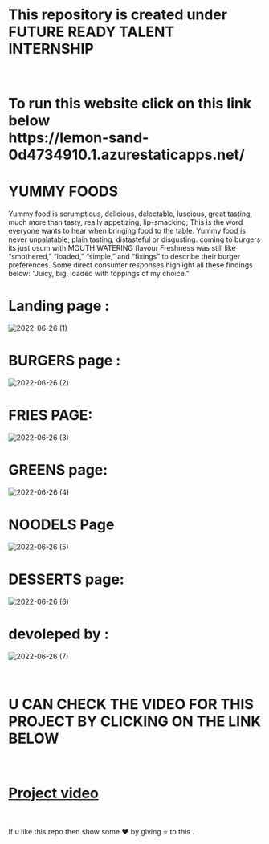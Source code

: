 # This repository is created under  FUTURE READY TALENT INTERNSHIP 
<br>
<h1>
To run this website  click on this link below <br>
https://lemon-sand-0d4734910.1.azurestaticapps.net/
</h1>

#  YUMMY FOODS

Yummy food is scrumptious, delicious, delectable, luscious, great tasting, much more than tasty, really appetizing, lip-smacking; This is the word everyone wants to hear when bringing food to the table. Yummy food is never unpalatable, plain tasting, distasteful or disgusting.
coming to burgers its just osum with MOUTH WATERING flavour Freshness was still like “smothered,” “loaded,” “simple,” and “fixings” to describe their burger preferences. Some direct consumer responses highlight all these findings below: "Juicy, big, loaded with toppings of my choice."




# Landing page : 



![2022-06-26 (1)](https://user-images.githubusercontent.com/106302575/175818649-807c4cce-433e-416e-aa38-c803e15f96a4.png)

# BURGERS page :



![2022-06-26 (2)](https://user-images.githubusercontent.com/106302575/175818865-4e720155-9ef1-47d5-87c2-e4bd36faf01e.png)


# FRIES PAGE:

![2022-06-26 (3)](https://user-images.githubusercontent.com/106302575/175819579-a5f9f93e-4ed6-4726-878e-5e77d1a72fcb.png)


# GREENS page:

![2022-06-26 (4)](https://user-images.githubusercontent.com/106302575/175819649-d5aedd77-8728-4723-a88b-4045864b0cfb.png)


# NOODELS Page 

![2022-06-26 (5)](https://user-images.githubusercontent.com/106302575/175819700-16702598-ba43-45a4-b425-1133351a64bd.png)

# DESSERTS page:

![2022-06-26 (6)](https://user-images.githubusercontent.com/106302575/175819836-2deeba8b-874f-4012-83c8-a209a48de632.png)


# devoleped by :

![2022-06-26 (7)](https://user-images.githubusercontent.com/106302575/175819965-c9c76f8e-d1f9-4bbf-9bbb-a514f6536027.png)

<br>


# U CAN CHECK THE VIDEO FOR THIS PROJECT BY CLICKING ON THE LINK BELOW
<br>

# [Project video](https://youtu.be/AnqDyx7UWPk)

<br>

If u like this repo  then  show some ❤️ by giving ⭐ to this  . 
